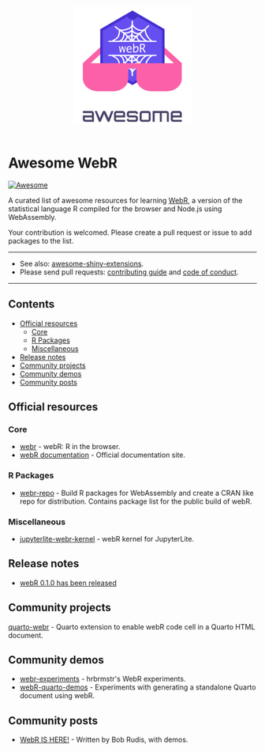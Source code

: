 <p align="center">
  <br>
  <img width="240" src="logo.png" alt="awesome-webr logo">
  <br>
  <br>
</p>

# Awesome WebR <!-- omit in toc -->

[![Awesome](https://awesome.re/badge.svg)](https://github.com/sindresorhus/awesome)

A curated list of awesome resources for learning [WebR](https://github.com/r-wasm/webr),
a version of the statistical language R compiled for the browser and
Node.js using WebAssembly.

Your contribution is welcomed. Please create a pull request or issue to
add packages to the list.

<hr>

- See also: [awesome-shiny-extensions](https://github.com/nanxstats/awesome-shiny-extensions).
- Please send pull requests: [contributing guide](.github/CONTRIBUTING.md) and [code of conduct](.github/CODE-OF-CONDUCT.md).

<hr>

## Contents <!-- omit in toc -->

- [Official resources](#official-resources)
  - [Core](#core)
  - [R Packages](#r-packages)
  - [Miscellaneous](#miscellaneous)
- [Release notes](#release-notes)
- [Community projects](#community-projects)
- [Community demos](#community-demos)
- [Community posts](#community-posts)

## Official resources

### Core

- [webr](https://github.com/r-wasm/webr) - webR: R in the browser.
- [webR documentation](https://docs.r-wasm.org/webr/latest/) - Official documentation site.

### R Packages

- [webr-repo](https://github.com/r-wasm/webr-repo) - Build R packages for
  WebAssembly and create a CRAN like repo for distribution.
  Contains package list for the public build of webR.

### Miscellaneous

- [jupyterlite-webr-kernel](https://github.com/r-wasm/jupyterlite-webr-kernel) - webR kernel for JupyterLite.

## Release notes

- [webR 0.1.0 has been released](https://www.tidyverse.org/blog/2023/03/webr-0-1-0/)

## Community projects

[quarto-webr](https://github.com/coatless/quarto-webr) - Quarto extension to enable webR code cell in a Quarto HTML document.

## Community demos

- [webr-experiments](https://github.com/hrbrmstr/webr-experiments) - hrbrmstr's WebR experiments.
- [webR-quarto-demos](https://github.com/coatless-r-n-d/webR-quarto-demos) - Experiments with generating a standalone Quarto document using webR.

## Community posts

- [WebR IS HERE!](https://rud.is/b/2023/03/09/webr-is-here/) - Written by Bob Rudis, with demos.
